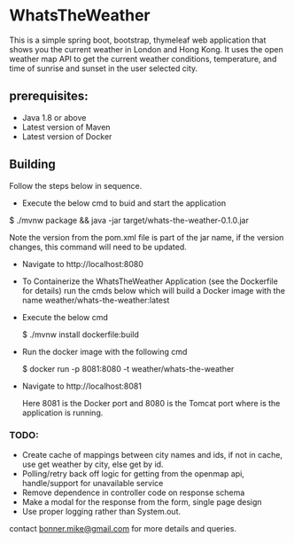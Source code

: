 # WhatsTheWeather

This is a simple spring boot, bootstrap, thymeleaf web application that shows you the current 
weather in London and Hong Kong.
It uses the open weather map API to get the current weather conditions, temperature, and time of sunrise and 
sunset in the user selected city.

## prerequisites: 
* Java 1.8 or above
* Latest version of Maven
* Latest version of Docker

## Building

Follow the steps below in sequence.

- Execute the below cmd to buid and start the application

$ ./mvnw package && java -jar target/whats-the-weather-0.1.0.jar

Note the version from the pom.xml file is part of the jar name, if the version changes, this command will need to be updated.

- Navigate to http://localhost:8080

- To Containerize the WhatsTheWeather Application (see the Dockerfile for details) run the cmds below which will build a Docker image with the name weather/whats-the-weather:latest

- Execute the below cmd

	$ ./mvnw install dockerfile:build
 
- Run the docker image with the following cmd

	$ docker run -p 8081:8080 -t weather/whats-the-weather

- Navigate to http://localhost:8081

	Here 8081 is the Docker port and 8080 is the Tomcat port where is the application is running. 

### TODO:
* Create cache of mappings between city names and ids, if not in cache, use get weather by city, else get by id.
* Polling/retry back off logic for getting from the openmap api, handle/support for unavailable service
* Remove dependence in controller code on response schema
* Make a modal for the response from the form, single page design
* Use proper logging rather than System.out.

contact bonner.mike@gmail.com for more details and queries. 
